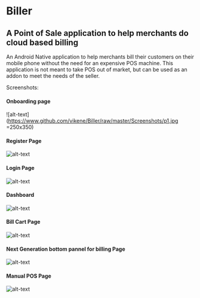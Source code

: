 # Biller 
## A Point of Sale application to help merchants do cloud based billing

An Android Native application to help merchants bill their customers on their mobile phone without the need for an expensive POS machine. This application is not meant to take POS out of market, but can be used as an addon to meet the needs of the seller. 

Screenshots:
#### Onboarding page
![alt-text](https://www.github.com/vikene/Biller/raw/master/Screenshots/p1.jpg =250x350)

#### Register Page
![alt-text](https://www.github.com/vikene/Biller/raw/master/Screenshots/p2.jpg "Login Page")

#### Login Page
![alt-text](https://www.github.com/vikene/Biller/raw/master/Screenshots/p3.jpg "Register Page")

#### Dashboard
![alt-text](https://www.github.com/vikene/Biller/raw/master/Screenshots/p4.jpg "Dashboard Page")

#### Bill Cart Page
![alt-text](https://www.github.com/vikene/Biller/raw/master/Screenshots/p5.jpg "Wallet Page")

#### Next Generation bottom pannel for billing Page
![alt-text](https://www.github.com/vikene/Biller/raw/master/Screenshots/p6.jpg "User Profile Page")

#### Manual POS Page
![alt-text](https://www.github.com/vikene/Biller/raw/master/Screenshots/p7.jpg "New Transaction Page")